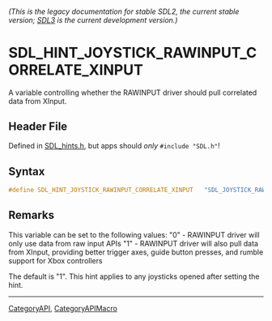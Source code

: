 ###### (This is the legacy documentation for stable SDL2, the current stable version; [SDL3](https://wiki.libsdl.org/SDL3/) is the current development version.)
# SDL_HINT_JOYSTICK_RAWINPUT_CORRELATE_XINPUT

A variable controlling whether the RAWINPUT driver should pull correlated data from XInput.

## Header File

Defined in [SDL_hints.h](https://github.com/libsdl-org/SDL/blob/SDL2/include/SDL_hints.h), but apps should _only_ `#include "SDL.h"`!

## Syntax

```c
#define SDL_HINT_JOYSTICK_RAWINPUT_CORRELATE_XINPUT   "SDL_JOYSTICK_RAWINPUT_CORRELATE_XINPUT"
```

## Remarks

This variable can be set to the following values: "0" - RAWINPUT driver
will only use data from raw input APIs "1" - RAWINPUT driver will also pull
data from XInput, providing better trigger axes, guide button presses, and
rumble support for Xbox controllers

The default is "1". This hint applies to any joysticks opened after setting
the hint.

----
[CategoryAPI](CategoryAPI), [CategoryAPIMacro](CategoryAPIMacro)

